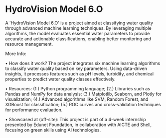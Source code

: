 # HydroVision Model 6.O

A 'HydroVision Model 6.O' is a project aimed at classifying water quality through advanced machine learning techniques. By leveraging multiple algorithms, the model evaluates essential water parameters to provide accurate and actionable classifications, enabling better monitoring and resource management.

More Info:

• How does it work? The project integrates six machine learning algorithms to classify water quality based on key parameters. Using data-driven insights, it processes features such as pH levels, turbidity, and chemical properties to predict water quality classes effectively.

• Resources: (1.) Python programming language; (2.) Libraries such as Pandas and NumPy for data analysis; (3.) Matplotlib, Seaborn, and Plotly for visualization; (4.) Advanced algorithms like SVM, Random Forest, and XGBoost for classification; (5.) ROC curves and cross-validation techniques for performance evaluation.

• Showcased at (off-site): This project is part of a 4-week internship presented by Edunet Foundation, in collaboration with AICTE and Shell, focusing on green skills using AI technologies.
